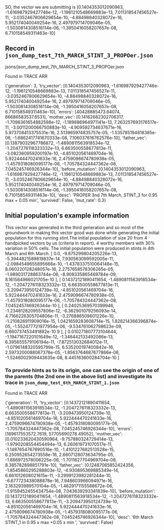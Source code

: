 SO, the vector we are submitting is   [0.1404353012090963, -1.616987929427746e-12, -1.1961210548669883e-13, 7.011318547456527e-11, -3.0352467806629654e-10, -4.88498840328072e-16, 5.952174040049254e-16, 2.497979714709046e-05, -1.5030814308516114e-06, -1.3950416058207657e-08, 6.710158549311463e-10]


## Record in `json_dump_test_7th_MARCH_STINT_3_PROPOer.json`
jsons/json_dump_test_7th_MARCH_STINT_3_PROPOer.json

Found in TRACE ARR 

{'generation': 3, 'try_vector': [0.1404353012090963, -1.616987929427746e-12, -1.1961210548669883e-13, 7.011318547456527e-11, -3.0352467806629654e-10, -4.88498840328072e-16, 5.952174040049254e-16, 2.497979714709046e-05, -1.5030814308516114e-06, -1.3950416058207657e-08, 6.710158549311463e-10], 'errors': [40428885473.64074, 66686583537.6531], 'mother_vec': [0.14162682302706317, -1.7096361654882598e-12, -1.189886964971141e-13, 7.263257693176517e-11, -3.0011200066750883e-10, -4.909592734637671e-16, 5.973708413375531e-16, 2.513965974835757e-05, -1.535785194818385e-06, -1.6862417741670333e-08, 7.106037616762576e-10], 'father_vec': [0.13879032967786872, -1.4890811563918534e-12, -1.2047276118323332e-13, 6.663500558677813e-11, -3.082360959200197e-10, -4.851020561469704e-16, 5.922444470241633e-16, 2.4759096674780938e-05, -1.4579318080095177e-06, -1.705784324447362e-08, 7.045245746926344e-10], 'before_mutation': [0.1404353012090963, -1.616987929427746e-12, -1.1961210548669883e-13, 7.011318547456527e-11, -3.0352467806629654e-10, -4.88498840328072e-16, 5.952174040049254e-16, 2.497979714709046e-05, -1.5030814308516114e-06, -1.3950416058207657e-08, 6.710158549311463e-10], 'desc': 'PROPER 3nd 7th March, STINT_3  for 0.95 max +  0.05 min', 'survived': False, 'mut_rate': 0.3}


## Initial population's example information
This vector was generated in the third generation and so most of the groundwork in making this vector good was done while generating the initial population for this running stint.The initial population of size 20 from 4 handpicked vectors by us (criteria in report).
4 worthy members with 30% variation in 50% cells. The initial population were produced in stints in 4th March and 6th March.
[
0.0,
-9.875299804205226e-13,
-5.3944821589819837e-14,
7.930563099592005e-11,
-2.0984549655895666e-10,
-1.4378337510064146e-15,
8.060220128248057e-16,
2.2757658578306265e-05,
-1.989031728863744e-06,
-8.908335865469784e-09,
8.161584966021705e-10
],
[
0.14372121890411654,
-1.4890811563918534e-12,
-1.2047276118323332e-13,
6.663500558677813e-11,
-3.209473950124739e-10,
-4.851020561469704e-16,
5.922444470241633e-16,
2.4759096674780938e-05,
-1.4579318080095177e-06,
-1.705784324447362e-08,
7.045245746926344e-10
],
[
0.24025369570399946,
-1.2348128209557806e-12,
-6.362901079256093e-14,
4.7166226305704806e-11,
-3.276886509601226e-10,
-1.210826911909016e-15,
1.0421659283608714e-15,
1.828214366396874e-05,
-1.552477721977954e-06,
-9.534761062798623e-09,
6.660737453491892e-10
9
],
[
0.010271807773104644,
-1.1947167220101649e-12,
-1.346442133492086e-13,
6.395655579106194e-11,
-7.872513032684012e-11,
-1.0796148320595799e-15,
6.535200197400842e-16,
2.5973200088067378e-05,
-1.8563764687677866e-06,
-1.5246002909443635e-08,
8.445163600284704e-10
]



### To provide hints as to its origin, one can see the origin of one of the parents (the 2nd one in the above list) and investigate its trace in `json_dump_test_6th_MARCH_STINT_1.json`

Found in TRACE ARR 

{'generation': 11, 'try_vector': [0.14372121890411654, -1.4890811563918534e-12, -1.2047276118323332e-13, 6.663500558677813e-11, -3.209473950124739e-10, -4.851020561469704e-16, 5.922444470241633e-16, 2.4759096674780938e-05, -1.4579318080095177e-06, -1.705784324447362e-08, 7.045245746926344e-10], 'errors': [189617553572.7619, 57705690278.49052], 'mother_vec': [0.010233620430590964, -9.757880324729414e-13, -1.9790208554454494e-13, 6.260619731070517e-11, -1.1487654767690516e-10, -1.4101227682513528e-15, 6.250952654273558e-16, 2.6607128073634795e-05, -1.886972578006225e-06, -1.7011627704969704e-08, 8.385782898851791e-10], 'father_vec': [0.12487065852424356, -1.8545860295288803e-12, -4.930895369885349e-14, 6.661012608021615e-11, -3.2999123982281244e-10, -6.677723438088878e-16, 7.948603966094971e-16, 2.163293989570104e-05, -1.4629171155588672e-06, -1.9159452455434754e-08, 7.043639293341839e-10], 'before_mutation': [0.14372121890411654, -1.4890811563918534e-12, -1.2047276118323332e-13, 6.663500558677813e-11, -3.209473950124739e-10, -4.851020561469704e-16, 5.922444470241633e-16, 2.4759096674780938e-05, -1.4579318080095177e-06, -1.705784324447362e-08, 7.045245746926344e-10], 'desc': '6th March STINT_1 in 0.95 x max +0.05 x min ', 'survived': False}
